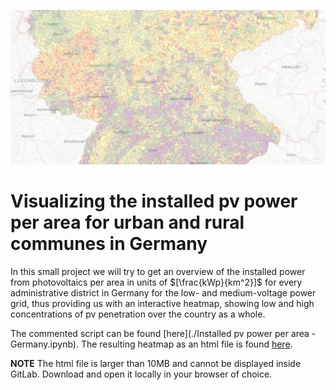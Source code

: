 ![Screenshot PV Heatmap](images/Screenshot.png)

# Visualizing the installed pv power per area for urban and rural communes in Germany

In this small project we will try to get an overview of the installed power from photovoltaics per area in units of $[\frac{kWp}{km^2}]$ for every administrative district in Germany for the low- and medium-voltage power grid, thus providing us with an interactive heatmap, showing low and high concentrations of pv penetration over the country as a whole.

The commented script can be found [here](./Installed pv power per area - Germany.ipynb). The resulting heatmap as an html file is found [here](./results/installed_power_LVMV_per_area_2019.html).

>>>
**NOTE** The html file is larger than 10MB and cannot be displayed inside GitLab. Download and open it locally in your browser of choice. 
>>>
